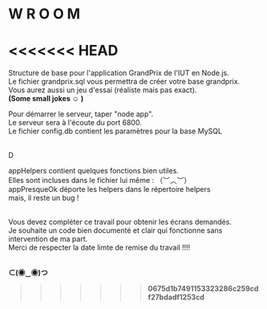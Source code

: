 # W R O O M
<<<<<<< HEAD
=======
Structure de base pour l'application GrandPrix de l'IUT en Node.js.<br />
Le fichier grandprix.sql vous permettra de créer votre base grandprix.<br />
Vous aurez aussi un jeu d'essai (réaliste mais pas exact).<br />
<b>(Some small jokes ☺ )</b><br />


Pour démarrer le serveur, taper "node app".<br />
Le serveur sera à l'écoute du port 6800.<br />
Le fichier config.db contient les paramètres pour la base MySQL<br /><br />

D

appHelpers contient quelques fonctions bien utiles.<br />
Elles sont incluses dans le fichier lui même : （︶︿︶）<br />
appPresqueOk déporte les helpers dans le répertoire helpers<br />
mais, il reste un bug ! <br /><br />

Vous devez compléter ce travail pour obtenir les écrans demandés.<br />
Je souhaite un code bien documenté et clair qui fonctionne sans intervention de ma part.<br />
Merci de respecter la date limte de remise du travail !!!!<br /><br />

<b> ⊂(◉‿◉)つ <b><br />
>>>>>>> 0675d1b7491153323286c259cdf27bdadf1253cd
